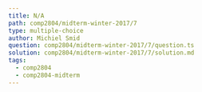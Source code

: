 ```yaml
---
title: N/A
path: comp2804/midterm-winter-2017/7
type: multiple-choice
author: Michiel Smid
question: comp2804/midterm-winter-2017/7/question.ts
solution: comp2804/midterm-winter-2017/7/solution.md
tags:
  - comp2804
  - comp2804-midterm
---
```

